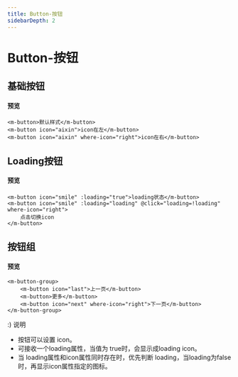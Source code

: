```yaml
---
title: Button-按钮
sidebarDepth: 2
---
```


# Button-按钮

## 基础按钮
#### 预览
<button1-demo></button1-demo>
```html{1}
<m-button>默认样式</m-button>
<m-button icon="aixin">icon在左</m-button>
<m-button icon="aixin" where-icon="right">icon在右</m-button>
```

## Loading按钮
#### 预览
<button2-demo></button2-demo>
```html{1}
<m-button icon="smile" :loading="true">loading状态</m-button>
<m-button icon="smile" :loading="loading" @click="loading=!loading" where-icon="right">
    点击切换icon
</m-button>
```
## 按钮组
#### 预览
<button3-demo></button3-demo>
```html{1}
<m-button-group>
    <m-button icon="last">上一页</m-button>
    <m-button>更多</m-button>
    <m-button icon="next" where-icon="right">下一页</m-button>
</m-button-group>
```

:) 说明 
+ 按钮可以设置 icon。 
+ 可接收一个loading属性，当值为 true时，会显示成loading icon。 
+ 当 loading属性和icon属性同时存在时，优先判断 loading，当loading为false时，再显示icon属性指定的图标。